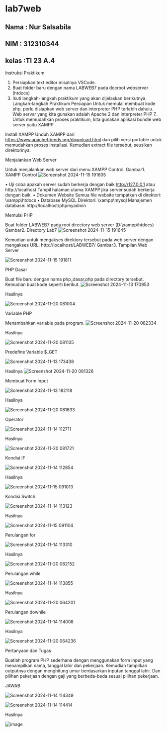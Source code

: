 # lab7web
## Nama : Nur Salsabila
## NIM  : 312310344
## kelas :TI 23 A.4

Instruksi Praktikum
1. Persiapkan text editor misalnya VSCode.
2. Buat folder baru dengan nama LABWEB7 pada docroot webserver (htdocs)
3. Ikuti langkah-langkah praktikum yang akan dijelaskan berikutnya. Langkah-langkah Praktikum Persiapan Untuk memulai membuat kode php, perlu disiapkan web server dan interpreter PHP terlebih dahulu. Web servar yang kita gunakan adalah Apache 2 dan interpreter PHP 7. Untuk memudahkan proses praktikum, kita gunakan aplikasi bundle web server yaitu XAMPP.

Install XAMPP
Unduh XAMPP dari https://www.apachefriends.org/download.html dan pilih versi portable untuk memudahkan proses installasi. Kemudian extract file tersebut, seusikan direktorinya.

Menjalankan Web Server

Untuk menjalankan web server dari menu XAMPP Control.
Gambar1. XAMPP Control
![Screenshot 2024-11-15 191605](https://github.com/user-attachments/assets/c79ef863-42f5-4081-9723-3daff78d6ea2)


• Uji coba apakah server sudah berkerja dengan baik http://127.0.0.1 atau http://localhost Tampil halaman utama XAMPP jika server sudah berkerja dengan baik. • Dokumen Website Semua file website tempatkan di direktori: \xampp\htdocs
• Database MySQL Direktori: \xampp\mysql
Manajemen database: http://localhost/phpmyadmin

Memulai PHP

Buat folder LABWEB7 pada root directory web server (D:\xampp\htdocs)
Gambar2. Directory Lab7
![Screenshot 2024-11-15 191645](https://github.com/user-attachments/assets/056061a6-5875-4234-aa00-22b8eb2f39d7)


Kemudian untuk mengakses direktory tersebut pada web server dengan mengakses URL: http://localhost/LABWEB7/
Gambar3. Tampilan Web Server

![Screenshot 2024-11-15 191811](https://github.com/user-attachments/assets/cadde31e-080a-4584-82d7-10d702d86efd)


PHP Dasar

Buat file baru dengan nama php_dasar.php pada directory tersebut. Kemudian buat kode seperti berikut.
![Screenshot 2024-11-13 170953](https://github.com/user-attachments/assets/8bca6586-e014-406f-91c5-83981d4c1d5a)

Hasilnya

![Screenshot 2024-11-20 081004](https://github.com/user-attachments/assets/f3ee9181-1a5c-4e2e-bd42-2c1887102672)


Variable PHP

Menambahkan variable pada program.
![Screenshot 2024-11-20 082334](https://github.com/user-attachments/assets/a0606c11-9e30-4fab-9fbe-870923b2011d)

Hasilnya

![Screenshot 2024-11-20 081135](https://github.com/user-attachments/assets/0130af72-c808-4d75-9929-f82a6fba9ec4)

Predefine Variable $_GET

![Screenshot 2024-11-13 173438](https://github.com/user-attachments/assets/6f98dd1e-fa51-49a1-b28a-74fb91c5f3ae)

Hasilnya
![Screenshot 2024-11-20 081326](https://github.com/user-attachments/assets/338c7744-3e93-4d5a-a48c-f4034b57dfa7)


Membuat Form Input

![Screenshot 2024-11-13 182118](https://github.com/user-attachments/assets/06f09dc7-9bf5-4b2b-91a2-9d8b3d8f6fb5)

Hasilnya 

![Screenshot 2024-11-20 081633](https://github.com/user-attachments/assets/a91ef974-20a4-4a99-8bbd-465365541da1)

Operator

![Screenshot 2024-11-14 112711](https://github.com/user-attachments/assets/2314eaae-c84a-409d-9203-4599fc831425)

Hasilnya 

![Screenshot 2024-11-20 081721](https://github.com/user-attachments/assets/9dd6bd05-f3ff-435a-83a8-de4eb6f9afe6)


Kondisi IF

![Screenshot 2024-11-14 112854](https://github.com/user-attachments/assets/35112a5b-8d64-48ec-920f-22c0705f48f3)

Hasilnya

![Screenshot 2024-11-15 091013](https://github.com/user-attachments/assets/498dab25-67bb-4b68-a6e8-1e0458487b5a)

Kondisi Switch

![Screenshot 2024-11-14 113123](https://github.com/user-attachments/assets/81fabe96-4df8-4a16-8c1e-96d4e6d538df)

Hasilnya

![Screenshot 2024-11-15 091104](https://github.com/user-attachments/assets/a7bed4f9-e07b-4ccc-8b88-dc727c505ab7)


Perulangan for

![Screenshot 2024-11-14 113310](https://github.com/user-attachments/assets/08d61a30-af82-4c0e-b08b-5dfa4dc885e3)

Hasilnya

![Screenshot 2024-11-20 082152](https://github.com/user-attachments/assets/69794090-f1c7-4abb-b453-cb23b442b3b1)


Perulangan while

![Screenshot 2024-11-14 113855](https://github.com/user-attachments/assets/81865f3a-163c-4b1e-8129-c4c060141af8)

Hasilnya

![Screenshot 2024-11-20 064201](https://github.com/user-attachments/assets/933cbe11-a914-43e2-8e3c-45b87a82b59d)

Perulangan dowhile


![Screenshot 2024-11-14 114008](https://github.com/user-attachments/assets/ee541209-e9d4-4857-aedb-d59cc5963244)

Hasilnya

![Screenshot 2024-11-20 064236](https://github.com/user-attachments/assets/a9bb47a4-d079-4d8f-8c82-35078bfe740a)


Pertanyaan dan Tugas

Buatlah program PHP sederhana dengan menggunakan form input yang menampilkan nama, tanggal lahir dan pekerjaan. Kemudian tampilkan outputnya dengan menghitung umur berdasarkan inputan tanggal lahir. Dan pilihan pekerjaan dengan gaji yang berbeda-beda sesuai pilihan pekerjaan.

JAWAB

![Screenshot 2024-11-14 114349](https://github.com/user-attachments/assets/0f6582a2-76ee-4c11-8259-4695565769d4)

![Screenshot 2024-11-14 114414](https://github.com/user-attachments/assets/5226d0df-065e-4368-ba8e-cdb108836b8f)

Hasilnya

![image](https://github.com/user-attachments/assets/b0c25eb7-6cf8-4b9c-986c-a95b8f0a5875)
